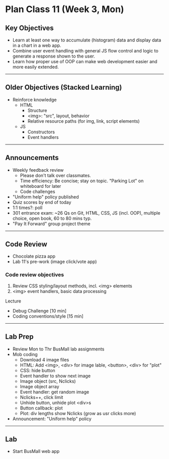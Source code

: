 # Plan Class 11 (Week 3, Mon)

## Key Objectives
- Learn at least one way to accumulate (histogram) data and display data in a chart in a web app.
- Combine user event handling with general JS flow control and logic to generate a response shown to the user.
- Learn how proper use of OOP can make web development easier and more easily extended.

---
## Older Objectives (Stacked Learning)
- Reinforce knowledge
  - HTML
    - Structure
    - &lt;img&gt;: "src", layout, behavior
    - Relative resource paths (for img, link, script elements)
  - JS
    - Constructors
    - Event handlers

---
## Announcements
- Weekly feedback review
  - Please don't talk over classmates.
  - Time efficiency: Be concise; stay on topic. "Parking Lot" on whiteboard for later
  - Code challenges
- "Uniform help" policy published
- Quiz scores by end of today
- 1:1 times?: poll
- 301 entrance exam: ~26 Qs on Git, HTML, CSS, JS (incl. OOP), multiple choice, open book, 60 to 80 mins typ.
- "Pay It Forward" group project theme

---
## Code Review
- Chocolate pizza app
- Lab 11's pre-work (image click/vote app)

### Code review objectives
1. Review CSS styling/layout methods, incl. &lt;img&gt; elements
2. &lt;img&gt; event handlers, basic data processing

Lecture
- Debug Challenge [10 min]
- Coding conventions/style [15 min]

---
## Lab Prep
- Review Mon to Thr BusMall lab assignments
- Mob coding
  - Download 4 image files
  - HTML: Add &lt;img&gt;, &lt;div&gt; for image lable, &lt;button&gt;, &lt;div&gt; for "plot"
  - CSS: hide button
  - Event handler to show next image
  - Image object (src, Nclicks)
  - Image object array
  - Event handler: get random image
  - Nclicks++, click limit
  - Unhide button, unhide plot &lt;div&gt;s
  - Button callback: plot
  - Plot: div lengths show Nclicks (grow as usr clicks more)
- Announcement: "Uniform help" policy

---
## Lab
- Start BusMall web app